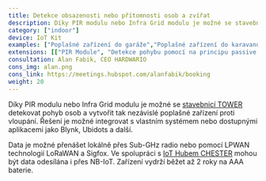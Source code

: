 ```yaml
---
title: Detekce obsazenosti nebo přítomnosti osob a zvířat
description: Díky PIR modulu nebo Infra Grid modulu je možné se stavebnicí HARDWARIO detekovat pohyb osob a zvířat.
category: ["indoor"]
device: IoT Kit
examples: ["Poplašné zařízení do garáže","Poplašné zařízení do karavanu","Poplašné zařízení na chatu","Automatické rozsvícení světel při pohybu","Automatický dávkovač jídla a vody pro zvíře"]
extensions: [["PIR Module", "Detekce pohybu pomocí na principu passive infrared (PIR)"],["Infra Grid Module", "Modul s 64 infračervenými senzory, díky kterému je možné detekovat pohyb i velikost a směr pohybujícího se předmětu"]]
consultation: Alan Fabik, CEO HARDWARIO
cons_img: alan.png
cons_link: https://meetings.hubspot.com/alanfabik/booking
weight: 20
---
```


Díky PIR modulu nebo Infra Grid modulu je možné se [stavebnicí TOWER](/cs/kit/) detekovat pohyb osob a vytvořit tak nezávislé poplašné zařízení proti vloupání. Řešení je možné integrovat s vlastním systémem nebo dostupnými aplikacemi jako Blynk, Ubidots a další.

Data je možné přenášet lokálně přes Sub-GHz radio nebo pomocí LPWAN technologií LoRaWAN a&nbsp;Sigfox. Ve spolupráci s [IoT Hubem CHESTER](/cs/chester/) mohou být data odesílána i&nbsp;přes NB-IoT. Zařízení vydrží běžet až 2 roky na AAA baterie.
